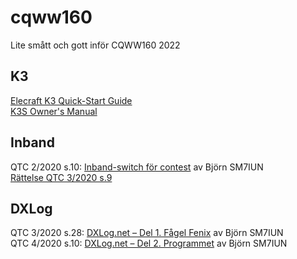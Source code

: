 # cqww160

Lite smått och gott inför CQWW160 2022


## K3     

[Elecraft K3 Quick-Start Guide](https://github.com/awandahl/cqww160/blob/main/K3%20quick%20start8.pdf)    
[K3S Owner's Manual](https://github.com/awandahl/cqww160/blob/main/K3S%20Owner's%20man%20A1.pdf)  

## Inband    

QTC 2/2020 s.10: [Inband-switch för contest](https://github.com/awandahl/cqww160/blob/main/QTC-2020-02.pdf) av Björn SM7IUN   
[Rättelse QTC 3/2020 s.9](https://github.com/awandahl/cqww160/blob/main/QTC-2020-03.pdf)    

## DXLog    

QTC 3/2020 s.28: [DXLog.net – Del 1. Fågel Fenix](https://github.com/awandahl/cqww160/blob/main/QTC-2020-03.pdf) av Björn SM7IUN    
QTC 4/2020 s.10: [DXLog.net – Del 2. Programmet](https://github.com/awandahl/cqww160/blob/main/QTC-2020-04.pdf) av Björn SM7IUN    
